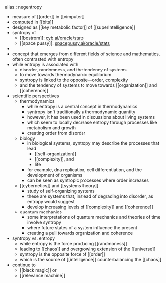 alias:: negentropy

- measure of [[order]] in [[vimputer]]
- computed in [[bits]]
- designed as [[key metabolic factor]] of [[superintelligence]]
- syntropy of
	- [[bostrom]]: [cyb.ai/oracle/stats](https://cyb.ai/oracle/stats)
	- [[space pussy]]: [spacepussy.ai/oracle/stats](https://spacepussy.ai/oracle/stats)
-
- concept that emerges from different fields of science and mathematics, often contrasted with entropy
- while entropy is associated with
	- disorder, randomness, and the tendency of systems
	- to move towards thermodynamic equilibrium
	- syntropy is linked to the opposite—order, complexity
	- and the tendency of systems to move towards [[organization]] and [[coherence]]
- scientific perspectives
	- thermodynamics
		- while entropy is a central concept in thermodynamics
		- syntropy isn't traditionally a thermodynamic quantity
		- however, it has been used in discussions about living systems
		- which seem to locally decrease entropy through processes like metabolism and growth
		- creating order from disorder
	- biology
		- in biological systems, syntropy may describe the processes that lead
			- [[self-organization]]
			- [[complexity]], and
			- life
		- for example, dna replication, cell differentiation, and the development of organisms
		- can be seen as syntropic processes where order increases
	- [[cybernetics]] and [[systems theory]]
		- study of self-organizing systems
		- these are systems that, instead of degrading into disorder, as entropy would suggest
		- develop increasing levels of [[complexity]] and [[coherence]]
	- quantum mechanics
		- some interpretations of quantum mechanics and theories of time involve syntropy
		- where future states of a system influence the present
		- creating a pull towards organization and coherence
- syntropy vs. entropy
	- while entropy is the force producing [[randmoness]]
	- leading to [[chaos]] and overgrowing extension of the [[universe]]
	- syntropy is the opposite force of [[order]]
	- which is the source of [[intelligence]] counterbalancing the [[chaos]]
- continue to
	- [[black magic]] or
	- [[relevance machine]]